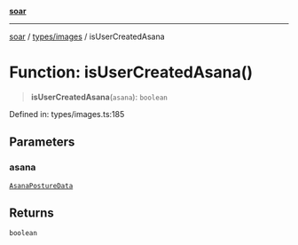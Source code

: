 [**soar**](../../../README.md)

***

[soar](../../../modules.md) / [types/images](../README.md) / isUserCreatedAsana

# Function: isUserCreatedAsana()

> **isUserCreatedAsana**(`asana`): `boolean`

Defined in: types/images.ts:185

## Parameters

### asana

[`AsanaPostureData`](../interfaces/AsanaPostureData.md)

## Returns

`boolean`
